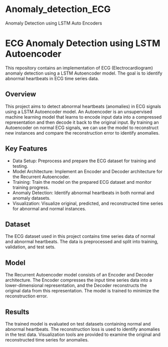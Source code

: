 # Anomaly_detection_ECG
Anomaly Detection using LSTM Auto Encoders

# ECG Anomaly Detection using LSTM Autoencoder

This repository contains an implementation of ECG (Electrocardiogram) anomaly detection using a LSTM Autoencoder model. The goal is to identify abnormal heartbeats in ECG time series data.

## Overview

This project aims to detect abnormal heartbeats (anomalies) in ECG signals using a LSTM Autoencoder model. An Autoencoder is an unsupervised machine learning model that learns to encode input data into a compressed representation and then decode it back to the original input. By training an Autoencoder on normal ECG signals, we can use the model to reconstruct new instances and compare the reconstruction error to identify anomalies.

## Key Features

- Data Setup: Preprocess and prepare the ECG dataset for training and testing.
- Model Architecture: Implement an Encoder and Decoder architecture for the Recurrent Autoencoder.
- Training: Train the model on the prepared ECG dataset and monitor training progress.
- Anomaly Detection: Identify abnormal heartbeats in both normal and anomaly datasets.
- Visualization: Visualize original, predicted, and reconstructed time series for abnormal and normal instances.

## Dataset

The ECG dataset used in this project contains time series data of normal and abnormal heartbeats. The data is preprocessed and split into training, validation, and test sets.

## Model

The Recurrent Autoencoder model consists of an Encoder and Decoder architecture. The Encoder compresses the input time series data into a lower-dimensional representation, and the Decoder reconstructs the original data from this representation. The model is trained to minimize the reconstruction error.

## Results

The trained model is evaluated on test datasets containing normal and abnormal heartbeats. The reconstruction loss is used to identify anomalies in the test data. Visualization tools are provided to examine the original and reconstructed time series for anomalies.

